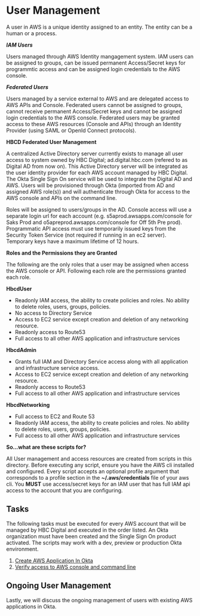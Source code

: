 # User Management
A user in AWS is a unique identity assigned to an entity.  The entity can be a human or a process.

***IAM Users***

Users managed through AWS Identity mangagement system.  IAM users can be assigned to groups, can be issued permanent Access/Secret keys for programmtic access and can be assigned login credentials to the AWS console.

***Federated Users***

Users managed by a service external to AWS and are delegated access to AWS APIs and Console.  Federated users cannot be assigned to groups, cannot receive permanent Access/Secret keys and cannot be assigned login credentials to the AWS console. Federated users may be granted access to these AWS resources (Console and APIs) through an Identity Provider (using SAML or OpenId Connect protocols).  

**HBCD Federated User Management**

A centralized Active Directory server currently exists to manage all user access to system owned by HBC Digital; ad.digital.hbc.com (refered to as Digital AD from now on).  This Active Directory server will be integrated as the user identity provider for each AWS account managed by HBC Digital.  The Okta Single Sign On service will be used to integrate the Digital AD and AWS. Users will be provisioned through Okta (imported from AD and assigned AWS role(s)) and will authenticate through Okta for access to the AWS console and APIs on the command line.

Roles will be assigned to users/groups in the AD.  Console access will use a separate login url for each account (e.g. s5aprod.awsapps.com/console for Saks Prod and o5apreprod.awsapps.com/console for Off 5th Pre prod).  Programmatic API access must use temporarily issued keys from the Security Token Service (not required if running in an ec2 server). Temporary keys have a maximum lifetime of 12 hours.

**Roles and the Permissions they are Granted**

The following are the only roles that a user may be assigned when access the AWS console or API.  Following each role are the permissions granted each role.

**HbcdUser** 

* Readonly IAM access, the ability to create policies and roles.  No ability to delete roles, users, groups, policies.
* No access to Directory Service
* Access to EC2 service except creation and deletion of any networking resource.
* Readonly access to Route53
* Full access to all other AWS application and infrastructure services

**HbcdAdmin** 

* Grants full IAM and Directory Service access along with all application and infrastructure service access.  
* Access to EC2 service except creation and deletion of any networking resource.
* Readonly access to Route53
* Full access to all other AWS application and infrastructure services

**HbcdNetworking**

* Full access to EC2 and Route 53
* Readonly IAM access, the ability to create policies and roles.  No ability to delete roles, users, groups, policies.
* Full access to all other AWS application and infrastructure services


**So...what are these scripts for?**

All User management and access resources are created from scripts in this directory.  Before executing any script, ensure you have the AWS cli installed and configured.  Every script accepts an optional profile argument that corresponds to a profile section in the **~/.aws/credentials** file of your aws cli.  You **MUST** use access/secret keys for an IAM user that has full IAM api access to the account that you are configuring.  
## Tasks

The following tasks must be executed for every AWS account that will be managed by HBC Digital and executed in the order listed. An Okta organization must have been created and the Single Sign On product activated.  The scripts may work with a dev, preview or production Okta environment.

1. [Create AWS Application In Okta](docs/CreateApplicationInOkta.md)
4. [Verify access to AWS console and command line](docs/VerifyAccessToAWS.md)

## Ongoing User Management
Lastly, we will discuss the ongoing management of users with existing AWS applications in Okta.

